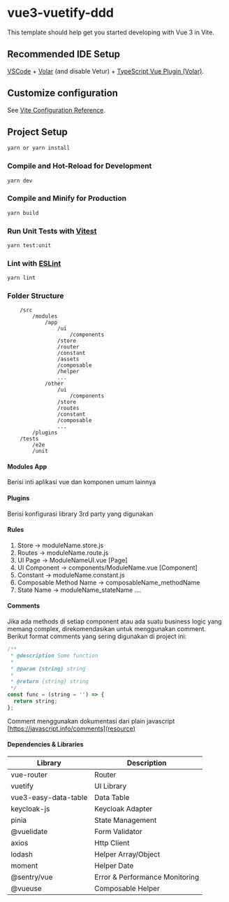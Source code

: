 # vue3-vuetify-ddd

This template should help get you started developing with Vue 3 in Vite.

## Recommended IDE Setup

[VSCode](https://code.visualstudio.com/) + [Volar](https://marketplace.visualstudio.com/items?itemName=Vue.volar) (and disable Vetur) + [TypeScript Vue Plugin (Volar)](https://marketplace.visualstudio.com/items?itemName=Vue.vscode-typescript-vue-plugin).

## Customize configuration

See [Vite Configuration Reference](https://vitejs.dev/config/).

## Project Setup

```sh
yarn or yarn install
```

### Compile and Hot-Reload for Development

```sh
yarn dev
```

### Compile and Minify for Production

```sh
yarn build
```

### Run Unit Tests with [Vitest](https://vitest.dev/)

```sh
yarn test:unit
```

### Lint with [ESLint](https://eslint.org/)

```sh
yarn lint
```

### Folder Structure

```
    /src
        /modules
            /app
                /ui
                    /components
                /store
                /router
                /constant
                /assets
                /composable
                /helper
                ...
            /other
                /ui
                    /components
                /store
                /routes
                /constant
                /composable
                ...
        /plugins
    /tests
        /e2e
        /unit
```

#### Modules App

Berisi inti aplikasi vue dan komponen umum lainnya

#### Plugins

Berisi konfigurasi library 3rd party yang digunakan

#### Rules

1. Store -> moduleName.store.js
2. Routes -> moduleName.route.js
3. UI Page -> ModuleNameUI.vue [Page]
4. UI Component -> components/ModuleName.vue [Component]
5. Constant -> moduleName.constant.js
6. Composable Method Name -> composableName_methodName
7. State Name -> moduleName_stateName
   ....

#### Comments

Jika ada methods di setiap component atau ada suatu business logic yang memang complex, direkomendasikan untuk menggunakan comment.
Berikut format comments yang sering digunakan di project ini:

```js
/**
 * @description Some function
 *
 * @param {string} string
 *
 * @return {string} string
 */
const func = (string = '') => {
  return string;
};
```

Comment menggunakan dokumentasi dari plain javascript [https://javascript.info/comments](resource)

#### Dependencies & Libraries
| Library               | Description                    |
|-----------------------|--------------------------------|
| vue-router            | Router                         |
| vuetify               | UI Library                     |
| vue3-easy-data-table  | Data Table                     |
| keycloak-js           | Keycloak Adapter               |
| pinia                 | State Management               |
| @vuelidate            | Form Validator                 |
| axios                 | Http Client                    |
| lodash                | Helper Array/Object            |
| moment                | Helper Date                    |
| @sentry/vue           | Error & Performance Monitoring |
| @vueuse               | Composable Helper              |

